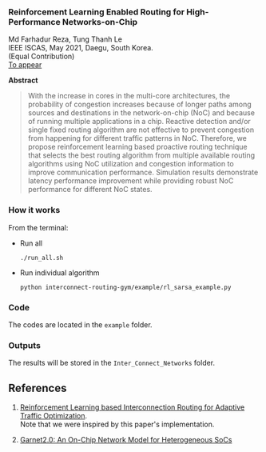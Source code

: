 ### Reinforcement Learning Enabled Routing for High-Performance Networks-on-Chip

Md Farhadur Reza, Tung Thanh Le <br>
IEEE ISCAS, May 2021, Daegu, South Korea. <br>
(Equal Contribution) <br>
[To appear][paper-url] <br>


**Abstract**

> With the increase in cores in the multi-core architectures, the probability of congestion increases because of longer paths among sources and destinations in the network-on-chip (NoC) and because of running multiple applications in a chip. Reactive detection and/or single fixed routing algorithm are not effective to prevent congestion from happening for different traffic patterns in NoC. Therefore, we propose reinforcement learning based proactive routing technique that selects the best routing algorithm from multiple available routing algorithms using NoC utilization and congestion information to improve communication performance. Simulation results demonstrate latency performance improvement while providing robust NoC performance for different NoC states.




### How it works
From the terminal:
* Run all
	```"bash"
	./run_all.sh
	```

* Run individual algorithm
	```"Python"
	python interconnect-routing-gym/example/rl_sarsa_example.py
	```

### Code
The codes are located in the `example` folder.

### Outputs
The results will be stored in the `Inter_Connect_Networks` folder.


## References

1. [Reinforcement Learning based Interconnection Routing for Adaptive Traffic Optimization][NOCS-19-ICN-url]. <br>
Note that we were inspired by this paper's implementation.<br>

2. [Garnet2.0: An On-Chip Network Model for Heterogeneous SoCs][garnet2-url]


<!-- ## Appendix

[CompArch - gem5/garnet tutorial](http://tusharkrishna.ece.gatech.edu/teaching/garnet_gt/)

[Running garnet](http://pwp.gatech.edu/ece-tushar/wp-content/uploads/sites/175/2019/01/Lab1.pdf)

<img src="https://github.com/huckiyang/inconnect-routing-gym/blob/master/ok_1.png" width="400">

### Environment Setup

```"shell"
$sudo apt-get install g++
$sudo apt-get install python
$sudo apt-get install python-dev
$sudo apt-get install swig
$sudo apt-get install zlib
$sudo apt-get install m4

```

### Downloading gem5

Official gem5 from [google git](https://gem5.googlesource.com/)

```
hg clone /nethome/tkrishna3/teaching/simulators/gem5/repo/gem5
```

- ``hg status`` shows what files have been modified in your repository

- ``hg diff`` shows a diff of the modified files.

### How to use it
Import the module in the src directry
* It provides integration with Garnet2.0 in gem5 with the custom-defined RL-alagirithm 
```"python"
from icn_gym import icn_routing_gym as ir-gym
```
### Example
We provide examples of baseline (xy routing)
```
example/Baseline_xyRouting_example.py
```
We provides the example of three RL-alagorithms we present in the paper
```
example/rl_QLearning_example.py
example/rl_sarsa_example.py
example/rl_expected_sarsa_example.py
```
### Example of NoC statistics from Garnet2.0 in gem5
```
network_stats.txt
```
 -->
<!-- MARK DOWN -->
[paper-url]: https://
[NOCS-19-ICN-url]: https://arxiv.org/pdf/1908.04484.pdf
[garnet2-url]: https://www.gem5.org/documentation/general_docs/ruby/garnet-2/


